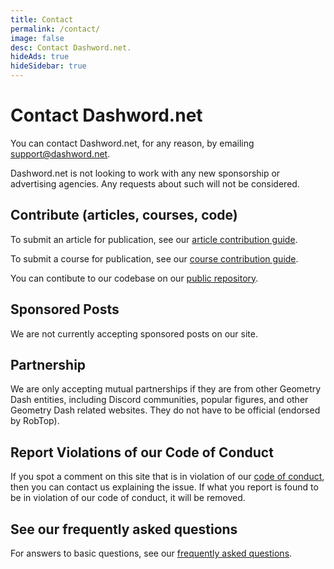 ```yaml
---
title: Contact
permalink: /contact/
image: false
desc: Contact Dashword.net.
hideAds: true
hideSidebar: true
---
```


<h1>Contact Dashword.net</h1>

<p>You can contact Dashword.net, for any reason, by emailing <a href="mailto:support@dashword.net">support@dashword.net</a>.</p>

<div class="alert">
    <div class="alert-icon">
        <i class="ri-information-line"></i>
    </div>
    <div class="alert-content">
        <!-- <p>Dashword.net is not currently accepting any sponsorship or partnership opportunities unless they meet our guidelines below. Any requests that fail to meet these guidelines will not be considered.</p> -->
        <p>Dashword.net is not looking to work with any new sponsorship or advertising agencies. Any requests about such will not be considered.</p>
    </div>
</div>

## Contribute (articles, courses, code)

To submit an article for publication, see our [article contribution guide](/contribute/).

To submit a course for publication, see our [course contribution guide](/contribute-courses/).

You can contibute to our codebase on our [public repository](https://github.com/MoldyMacaroniX/dashword.net).

## Sponsored Posts

We are not currently accepting sponsored posts on our site.

## Partnership

We are only accepting mutual partnerships if they are from other Geometry Dash entities, including Discord communities, popular figures, and other Geometry Dash related websites. They do not have to be official (endorsed by RobTop).

## Report Violations of our Code of Conduct

If you spot a comment on this site that is in violation of our [code of conduct](/code-of-conduct/), then you can contact us explaining the issue. If what you report is found to be in violation of our code of conduct, it will be removed.

## See our frequently asked questions

For answers to basic questions, see our [frequently asked questions](/faq/).
